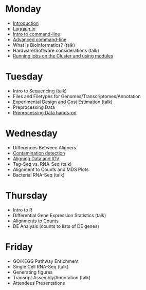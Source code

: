 Monday
=======

* [Introduction](monday/Introduction.pdf)
* [Logging In](monday/logging-in)
* [Intro to command-line](monday/intro)
* [Advanced command-line](monday/advanced-command-line)
* What is Bioinformatics? (talk)
* Hardware/Software considerations (talk)
* [Running jobs on the Cluster and using modules](monday/cluster)


Tuesday
=======

* Intro to Sequencing (talk)
* Files and Filetypes for Genomes/Transcriptomes/Annotation
* Experimental Design and Cost Estimation (talk)
* Preprocessing Data
* [Preprocessing Data hands-on](tuesday/preproc)


Wednesday
==========

* Differences Between Aligners
* [Contamination detection](wednesday/contamination)
* [Aligning Data and IGV](wednesday/alignment)
* Tag-Seq vs. RNA-Seq (talk)
* Alignment to Counts and MDS Plots
* Bacterial RNA-Seq (talk)


Thursday
==========

* Intro to R
* Differential Gene Expression Statistics (talk)
* [Alignments to Counts](thursday/counts)
* DE Analysis (counts to lists of DE genes)


Friday
=======

* GO/KEGG Pathway Enrichment
* Single Cell RNA-Seq (talk)
* Generating figures
* Transript Assembly/Annotation (talk)
* Attendees Presentations

